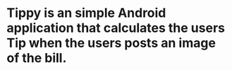 # Tippy is an simple Android application that calculates the users Tip when the users posts an image of the bill.
